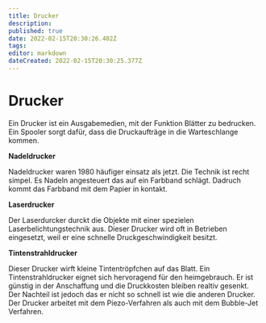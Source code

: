 ```yaml
---
title: Drucker
description: 
published: true
date: 2022-02-15T20:30:26.402Z
tags: 
editor: markdown
dateCreated: 2022-02-15T20:30:25.377Z
---
```


# Drucker

Ein Drucker ist ein Ausgabemedien, mit der Funktion Blätter zu
bedrucken. Ein Spooler sorgt dafür, dass die Druckaufträge in die
Warteschlange kommen.

**Nadeldrucker**

Nadeldrucker waren 1980 häufiger einsatz als jetzt. Die Technik ist
recht simpel. Es Nadeln angesteuert das auf ein Farbband schlägt.
Dadruch kommt das Farbband mit dem Papier in kontakt.

  
**Laserdrucker**

Der Laserdurcker durckt die Objekte mit einer spezielen
Laserbelichtungstechnik aus. Dieser Drucker wird oft in Betrieben
eingesetzt, weil er eine schnelle Druckgeschwindigkeit besitzt.

  
**Tintenstrahldrucker**

Dieser Drucker wirft kleine Tintentröpfchen auf das Blatt. Ein
Tintenstrahldrucker eignet sich hervoragend für den heimgebrauch. Er ist
günstig in der Anschaffung und die Druckkosten bleiben realtiv gesenkt.
Der Nachteil ist jedoch das er nicht so schnell ist wie die anderen
Drucker. Der Drucker arbeitet mit dem Piezo-Verfahren als auch mit dem
Bubble-Jet Verfahren.